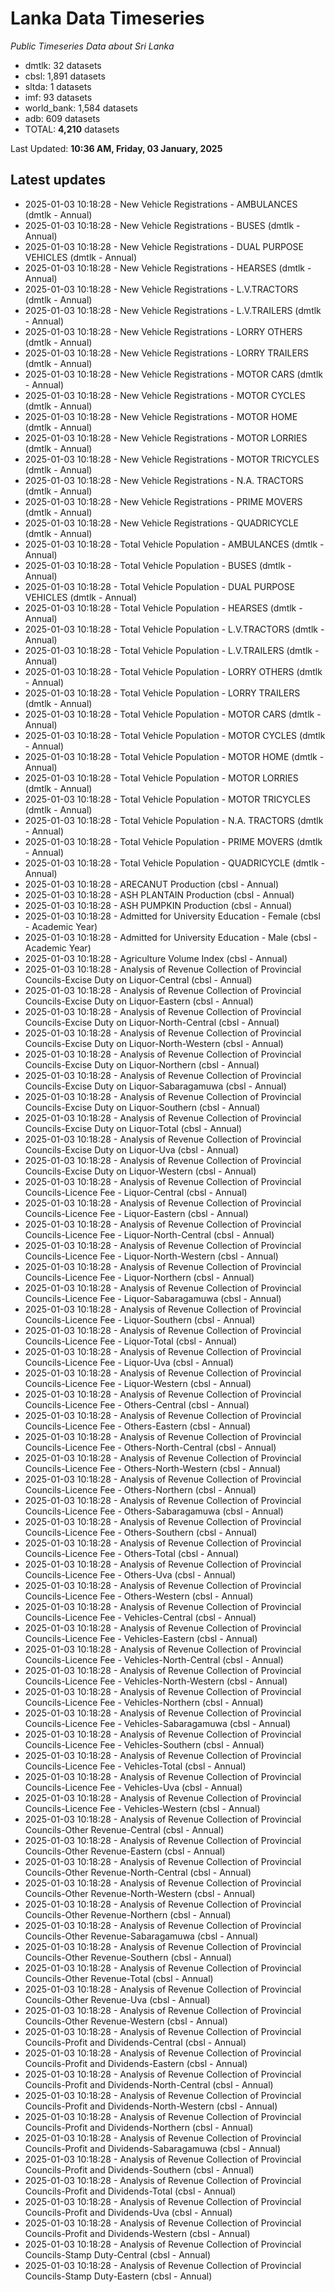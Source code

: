 # Lanka Data Timeseries
*Public Timeseries Data about Sri Lanka*

* dmtlk: 32 datasets
* cbsl: 1,891 datasets
* sltda: 1 datasets
* imf: 93 datasets
* world_bank: 1,584 datasets
* adb: 609 datasets
* TOTAL: **4,210** datasets

Last Updated: **10:36 AM, Friday, 03 January, 2025**

## Latest updates

* 2025-01-03 10:18:28 - New Vehicle Registrations - AMBULANCES (dmtlk - Annual)
* 2025-01-03 10:18:28 - New Vehicle Registrations - BUSES (dmtlk - Annual)
* 2025-01-03 10:18:28 - New Vehicle Registrations - DUAL PURPOSE VEHICLES (dmtlk - Annual)
* 2025-01-03 10:18:28 - New Vehicle Registrations - HEARSES (dmtlk - Annual)
* 2025-01-03 10:18:28 - New Vehicle Registrations - L.V.TRACTORS (dmtlk - Annual)
* 2025-01-03 10:18:28 - New Vehicle Registrations - L.V.TRAILERS (dmtlk - Annual)
* 2025-01-03 10:18:28 - New Vehicle Registrations - LORRY OTHERS (dmtlk - Annual)
* 2025-01-03 10:18:28 - New Vehicle Registrations - LORRY TRAILERS (dmtlk - Annual)
* 2025-01-03 10:18:28 - New Vehicle Registrations - MOTOR CARS (dmtlk - Annual)
* 2025-01-03 10:18:28 - New Vehicle Registrations - MOTOR CYCLES (dmtlk - Annual)
* 2025-01-03 10:18:28 - New Vehicle Registrations - MOTOR HOME (dmtlk - Annual)
* 2025-01-03 10:18:28 - New Vehicle Registrations - MOTOR LORRIES (dmtlk - Annual)
* 2025-01-03 10:18:28 - New Vehicle Registrations - MOTOR TRICYCLES (dmtlk - Annual)
* 2025-01-03 10:18:28 - New Vehicle Registrations - N.A. TRACTORS (dmtlk - Annual)
* 2025-01-03 10:18:28 - New Vehicle Registrations - PRIME MOVERS (dmtlk - Annual)
* 2025-01-03 10:18:28 - New Vehicle Registrations - QUADRICYCLE (dmtlk - Annual)
* 2025-01-03 10:18:28 - Total Vehicle Population - AMBULANCES (dmtlk - Annual)
* 2025-01-03 10:18:28 - Total Vehicle Population - BUSES (dmtlk - Annual)
* 2025-01-03 10:18:28 - Total Vehicle Population - DUAL PURPOSE VEHICLES (dmtlk - Annual)
* 2025-01-03 10:18:28 - Total Vehicle Population - HEARSES (dmtlk - Annual)
* 2025-01-03 10:18:28 - Total Vehicle Population - L.V.TRACTORS (dmtlk - Annual)
* 2025-01-03 10:18:28 - Total Vehicle Population - L.V.TRAILERS (dmtlk - Annual)
* 2025-01-03 10:18:28 - Total Vehicle Population - LORRY OTHERS (dmtlk - Annual)
* 2025-01-03 10:18:28 - Total Vehicle Population - LORRY TRAILERS (dmtlk - Annual)
* 2025-01-03 10:18:28 - Total Vehicle Population - MOTOR CARS (dmtlk - Annual)
* 2025-01-03 10:18:28 - Total Vehicle Population - MOTOR CYCLES (dmtlk - Annual)
* 2025-01-03 10:18:28 - Total Vehicle Population - MOTOR HOME (dmtlk - Annual)
* 2025-01-03 10:18:28 - Total Vehicle Population - MOTOR LORRIES (dmtlk - Annual)
* 2025-01-03 10:18:28 - Total Vehicle Population - MOTOR TRICYCLES (dmtlk - Annual)
* 2025-01-03 10:18:28 - Total Vehicle Population - N.A. TRACTORS (dmtlk - Annual)
* 2025-01-03 10:18:28 - Total Vehicle Population - PRIME MOVERS (dmtlk - Annual)
* 2025-01-03 10:18:28 - Total Vehicle Population - QUADRICYCLE (dmtlk - Annual)
* 2025-01-03 10:18:28 - ARECANUT Production (cbsl - Annual)
* 2025-01-03 10:18:28 - ASH PLANTAIN Production (cbsl - Annual)
* 2025-01-03 10:18:28 - ASH PUMPKIN Production (cbsl - Annual)
* 2025-01-03 10:18:28 - Admitted for University Education - Female (cbsl - Academic Year)
* 2025-01-03 10:18:28 - Admitted for University Education - Male (cbsl - Academic Year)
* 2025-01-03 10:18:28 - Agriculture Volume Index (cbsl - Annual)
* 2025-01-03 10:18:28 - Analysis of Revenue Collection of Provincial Councils-Excise Duty on Liquor-Central (cbsl - Annual)
* 2025-01-03 10:18:28 - Analysis of Revenue Collection of Provincial Councils-Excise Duty on Liquor-Eastern (cbsl - Annual)
* 2025-01-03 10:18:28 - Analysis of Revenue Collection of Provincial Councils-Excise Duty on Liquor-North-Central (cbsl - Annual)
* 2025-01-03 10:18:28 - Analysis of Revenue Collection of Provincial Councils-Excise Duty on Liquor-North-Western (cbsl - Annual)
* 2025-01-03 10:18:28 - Analysis of Revenue Collection of Provincial Councils-Excise Duty on Liquor-Northern (cbsl - Annual)
* 2025-01-03 10:18:28 - Analysis of Revenue Collection of Provincial Councils-Excise Duty on Liquor-Sabaragamuwa (cbsl - Annual)
* 2025-01-03 10:18:28 - Analysis of Revenue Collection of Provincial Councils-Excise Duty on Liquor-Southern (cbsl - Annual)
* 2025-01-03 10:18:28 - Analysis of Revenue Collection of Provincial Councils-Excise Duty on Liquor-Total (cbsl - Annual)
* 2025-01-03 10:18:28 - Analysis of Revenue Collection of Provincial Councils-Excise Duty on Liquor-Uva (cbsl - Annual)
* 2025-01-03 10:18:28 - Analysis of Revenue Collection of Provincial Councils-Excise Duty on Liquor-Western (cbsl - Annual)
* 2025-01-03 10:18:28 - Analysis of Revenue Collection of Provincial Councils-Licence Fee - Liquor-Central (cbsl - Annual)
* 2025-01-03 10:18:28 - Analysis of Revenue Collection of Provincial Councils-Licence Fee - Liquor-Eastern (cbsl - Annual)
* 2025-01-03 10:18:28 - Analysis of Revenue Collection of Provincial Councils-Licence Fee - Liquor-North-Central (cbsl - Annual)
* 2025-01-03 10:18:28 - Analysis of Revenue Collection of Provincial Councils-Licence Fee - Liquor-North-Western (cbsl - Annual)
* 2025-01-03 10:18:28 - Analysis of Revenue Collection of Provincial Councils-Licence Fee - Liquor-Northern (cbsl - Annual)
* 2025-01-03 10:18:28 - Analysis of Revenue Collection of Provincial Councils-Licence Fee - Liquor-Sabaragamuwa (cbsl - Annual)
* 2025-01-03 10:18:28 - Analysis of Revenue Collection of Provincial Councils-Licence Fee - Liquor-Southern (cbsl - Annual)
* 2025-01-03 10:18:28 - Analysis of Revenue Collection of Provincial Councils-Licence Fee - Liquor-Total (cbsl - Annual)
* 2025-01-03 10:18:28 - Analysis of Revenue Collection of Provincial Councils-Licence Fee - Liquor-Uva (cbsl - Annual)
* 2025-01-03 10:18:28 - Analysis of Revenue Collection of Provincial Councils-Licence Fee - Liquor-Western (cbsl - Annual)
* 2025-01-03 10:18:28 - Analysis of Revenue Collection of Provincial Councils-Licence Fee - Others-Central (cbsl - Annual)
* 2025-01-03 10:18:28 - Analysis of Revenue Collection of Provincial Councils-Licence Fee - Others-Eastern (cbsl - Annual)
* 2025-01-03 10:18:28 - Analysis of Revenue Collection of Provincial Councils-Licence Fee - Others-North-Central (cbsl - Annual)
* 2025-01-03 10:18:28 - Analysis of Revenue Collection of Provincial Councils-Licence Fee - Others-North-Western (cbsl - Annual)
* 2025-01-03 10:18:28 - Analysis of Revenue Collection of Provincial Councils-Licence Fee - Others-Northern (cbsl - Annual)
* 2025-01-03 10:18:28 - Analysis of Revenue Collection of Provincial Councils-Licence Fee - Others-Sabaragamuwa (cbsl - Annual)
* 2025-01-03 10:18:28 - Analysis of Revenue Collection of Provincial Councils-Licence Fee - Others-Southern (cbsl - Annual)
* 2025-01-03 10:18:28 - Analysis of Revenue Collection of Provincial Councils-Licence Fee - Others-Total (cbsl - Annual)
* 2025-01-03 10:18:28 - Analysis of Revenue Collection of Provincial Councils-Licence Fee - Others-Uva (cbsl - Annual)
* 2025-01-03 10:18:28 - Analysis of Revenue Collection of Provincial Councils-Licence Fee - Others-Western (cbsl - Annual)
* 2025-01-03 10:18:28 - Analysis of Revenue Collection of Provincial Councils-Licence Fee - Vehicles-Central (cbsl - Annual)
* 2025-01-03 10:18:28 - Analysis of Revenue Collection of Provincial Councils-Licence Fee - Vehicles-Eastern (cbsl - Annual)
* 2025-01-03 10:18:28 - Analysis of Revenue Collection of Provincial Councils-Licence Fee - Vehicles-North-Central (cbsl - Annual)
* 2025-01-03 10:18:28 - Analysis of Revenue Collection of Provincial Councils-Licence Fee - Vehicles-North-Western (cbsl - Annual)
* 2025-01-03 10:18:28 - Analysis of Revenue Collection of Provincial Councils-Licence Fee - Vehicles-Northern (cbsl - Annual)
* 2025-01-03 10:18:28 - Analysis of Revenue Collection of Provincial Councils-Licence Fee - Vehicles-Sabaragamuwa (cbsl - Annual)
* 2025-01-03 10:18:28 - Analysis of Revenue Collection of Provincial Councils-Licence Fee - Vehicles-Southern (cbsl - Annual)
* 2025-01-03 10:18:28 - Analysis of Revenue Collection of Provincial Councils-Licence Fee - Vehicles-Total (cbsl - Annual)
* 2025-01-03 10:18:28 - Analysis of Revenue Collection of Provincial Councils-Licence Fee - Vehicles-Uva (cbsl - Annual)
* 2025-01-03 10:18:28 - Analysis of Revenue Collection of Provincial Councils-Licence Fee - Vehicles-Western (cbsl - Annual)
* 2025-01-03 10:18:28 - Analysis of Revenue Collection of Provincial Councils-Other Revenue-Central (cbsl - Annual)
* 2025-01-03 10:18:28 - Analysis of Revenue Collection of Provincial Councils-Other Revenue-Eastern (cbsl - Annual)
* 2025-01-03 10:18:28 - Analysis of Revenue Collection of Provincial Councils-Other Revenue-North-Central (cbsl - Annual)
* 2025-01-03 10:18:28 - Analysis of Revenue Collection of Provincial Councils-Other Revenue-North-Western (cbsl - Annual)
* 2025-01-03 10:18:28 - Analysis of Revenue Collection of Provincial Councils-Other Revenue-Northern (cbsl - Annual)
* 2025-01-03 10:18:28 - Analysis of Revenue Collection of Provincial Councils-Other Revenue-Sabaragamuwa (cbsl - Annual)
* 2025-01-03 10:18:28 - Analysis of Revenue Collection of Provincial Councils-Other Revenue-Southern (cbsl - Annual)
* 2025-01-03 10:18:28 - Analysis of Revenue Collection of Provincial Councils-Other Revenue-Total (cbsl - Annual)
* 2025-01-03 10:18:28 - Analysis of Revenue Collection of Provincial Councils-Other Revenue-Uva (cbsl - Annual)
* 2025-01-03 10:18:28 - Analysis of Revenue Collection of Provincial Councils-Other Revenue-Western (cbsl - Annual)
* 2025-01-03 10:18:28 - Analysis of Revenue Collection of Provincial Councils-Profit and Dividends-Central (cbsl - Annual)
* 2025-01-03 10:18:28 - Analysis of Revenue Collection of Provincial Councils-Profit and Dividends-Eastern (cbsl - Annual)
* 2025-01-03 10:18:28 - Analysis of Revenue Collection of Provincial Councils-Profit and Dividends-North-Central (cbsl - Annual)
* 2025-01-03 10:18:28 - Analysis of Revenue Collection of Provincial Councils-Profit and Dividends-North-Western (cbsl - Annual)
* 2025-01-03 10:18:28 - Analysis of Revenue Collection of Provincial Councils-Profit and Dividends-Northern (cbsl - Annual)
* 2025-01-03 10:18:28 - Analysis of Revenue Collection of Provincial Councils-Profit and Dividends-Sabaragamuwa (cbsl - Annual)
* 2025-01-03 10:18:28 - Analysis of Revenue Collection of Provincial Councils-Profit and Dividends-Southern (cbsl - Annual)
* 2025-01-03 10:18:28 - Analysis of Revenue Collection of Provincial Councils-Profit and Dividends-Total (cbsl - Annual)
* 2025-01-03 10:18:28 - Analysis of Revenue Collection of Provincial Councils-Profit and Dividends-Uva (cbsl - Annual)
* 2025-01-03 10:18:28 - Analysis of Revenue Collection of Provincial Councils-Profit and Dividends-Western (cbsl - Annual)
* 2025-01-03 10:18:28 - Analysis of Revenue Collection of Provincial Councils-Stamp Duty-Central (cbsl - Annual)
* 2025-01-03 10:18:28 - Analysis of Revenue Collection of Provincial Councils-Stamp Duty-Eastern (cbsl - Annual)